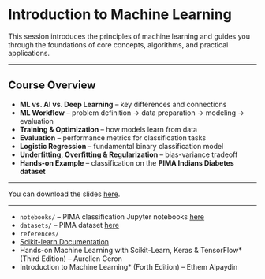 # Introduction to Machine Learning

This session introduces the principles of machine learning and guides you through the foundations of core concepts, algorithms, and practical applications.

---

## Course Overview

* **ML vs. AI vs. Deep Learning** – key differences and connections
* **ML Workflow** – problem definition → data preparation → modeling → evaluation
* **Training & Optimization** – how models learn from data
* **Evaluation** – performance metrics for classification tasks
* **Logistic Regression** – fundamental binary classification model
* **Underfitting, Overfitting & Regularization** – bias-variance tradeoff
* **Hands-on Example** – classification on the **PIMA Indians Diabetes dataset**

---

You can download the slides [here](https://github.com/ScaDS/ai4medicine-2025/blob/main/day2.2_ml_introduction/ML_intro_ScaDSAI_2025.pdf).

---

* `notebooks/` – PIMA classification Jupyter notebooks [here]()
* `datasets/` – PIMA dataset [here](https://www.kaggle.com/datasets/uciml/pima-indians-diabetes-database)
* `references/` 
* [Scikit-learn Documentation](https://scikit-learn.org/stable/)
* Hands-on Machine Learning with Scikit-Learn, Keras & TensorFlow* (Third Edition) – Aurelien Geron
* Introduction to Machine Learning* (Forth Edition) – Ethem Alpaydin


